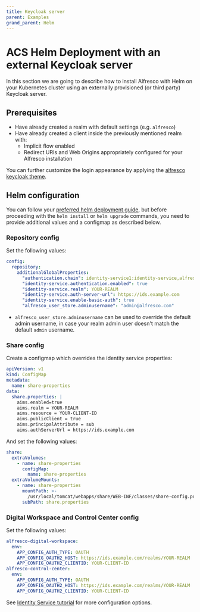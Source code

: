 ```yaml
---
title: Keycloak server
parent: Examples
grand_parent: Helm
---
```


# ACS Helm Deployment with an external Keycloak server

In this section we are going to describe how to install Alfresco with Helm on
your Kubernetes cluster using an externally provisioned (or third party)
Keycloak server.

## Prerequisites

* Have already created a realm with default settings (e.g. `alfresco`)
* Have already created a client inside the previously mentioned realm with:
  * Implicit flow enabled
  * Redirect URIs and Web Origins appropriately configured for your Alfresco installation

You can further customize the login appearance by applying the
[alfresco keycloak theme](https://github.com/Alfresco/alfresco-keycloak-theme).

## Helm configuration

You can follow your [preferred helm deployment guide](../), but before proceeding with
the `helm install` or `helm upgrade` commands, you need to provide additional values and
a configmap as described below.

### Repository config

Set the following values:

```yaml
config:
  repository:
    additionalGlobalProperties:
      "authentication.chain": identity-service1:identity-service,alfrescoNtlm1:alfrescoNtlm
      "identity-service.authentication.enabled": true
      "identity-service.realm": YOUR-REALM
      "identity-service.auth-server-url": https://ids.example.com
      "identity-service.enable-basic-auth": true
      "alfresco_user_store.adminusername": "admin@alfresco.com"
```

* `alfresco_user_store.adminusername` can be used to override the default admin username,
  in case your realm admin user doesn't match the default `admin` username.

### Share config

Create a configmap which overrides the identity service properties:

```yaml
apiVersion: v1
kind: ConfigMap
metadata:
  name: share-properties
data:
  share.properties: |
    aims.enabled=true
    aims.realm = YOUR-REALM
    aims.resource = YOUR-CLIENT-ID
    aims.publicClient = true
    aims.principalAttribute = sub
    aims.authServerUrl = https://ids.example.com
```

And set the following values:

```yaml
share:
  extraVolumes:
    - name: share-properties
      configMap:
        name: share-properties
  extraVolumeMounts:
    - name: share-properties
      mountPath: >-
        /usr/local/tomcat/webapps/share/WEB-INF/classes/share-config.properties
      subPath: share.properties
```

### Digital Workspace and Control Center config

Set the following values:

```yaml
alfresco-digital-workspace:
  env:
    APP_CONFIG_AUTH_TYPE: OAUTH
    APP_CONFIG_OAUTH2_HOST: https://ids.example.com/realms/YOUR-REALM
    APP_CONFIG_OAUTH2_CLIENTID: YOUR-CLIENT-ID
alfresco-control-center:
  env:
    APP_CONFIG_AUTH_TYPE: OAUTH
    APP_CONFIG_OAUTH2_HOST: https://ids.example.com/realms/YOUR-REALM
    APP_CONFIG_OAUTH2_CLIENTID: YOUR-CLIENT-ID
```

See [Identity Service tutorial][configure-adw] for more configuration options.

[configure-adw]: (https://support.hyland.com/r/Alfresco/Alfresco-Content-Services/23.4/Alfresco-Content-Services/Tutorials/Configure-Single-Sign-On/SAML/Configure-Alfresco-Digital-Workspace)
